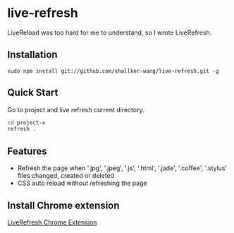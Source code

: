 live-refresh
==========

LiveReload was too hard for me to understand, so I wrote LiveRefresh.

## Installation
```
sudo npm install git://github.com/shallker-wang/live-refresh.git -g
```

## Quick Start
Go to project and live refresh current directory.
```bash
cd project-x
refresh .
```

## Features
* Refresh the page when '.jpg', '.jpeg', '.js', '.html', '.jade', '.coffee', '.stylus' files changed, created or deleted
* CSS auto reload without refreshing the page

## Install Chrome extension
[LiveRefresh Chrome Extension](https://github.com/shallker-wang/live-refresh-chrome-extension)
